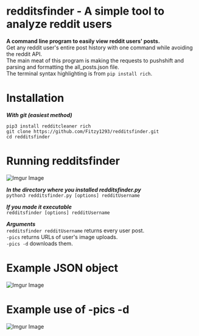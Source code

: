 # redditsfinder - A simple tool to analyze reddit users
**A command line program to easily view reddit users' posts.** \
Get any reddit user's entire post history with one command while avoiding the reddit API. \
The main meat of this program is making the requests to pushshift and parsing and formatting the all_posts.json file. \
The terminal syntax highlighting is from `pip install rich`.

# Installation
***With git (easiest method)***
```
pip3 install redditcleaner rich
git clone https://github.com/Fitzy1293/redditsfinder.git
cd redditsfinder
```
# Running redditsfinder

![Imgur Image](https://i.imgur.com/E4EAYAI.png) 

***In the directory where you installed redditsfinder.py***\
`python3 redditsfinder.py [options] redditUsername` 

***If you made it executable***\
`redditsfinder [options] redditUsername` 

***Arguments***\
`redditsfinder redditUsername` returns every user post.\
`-pics` returns URLs of user's image uploads.\
`-pics -d` downloads them.

# Example JSON object
![Imgur Image](https://i.imgur.com/yHR87rG.png)

# Example use of -pics -d
![Imgur Image](https://i.imgur.com/8MMLhMD.png)

